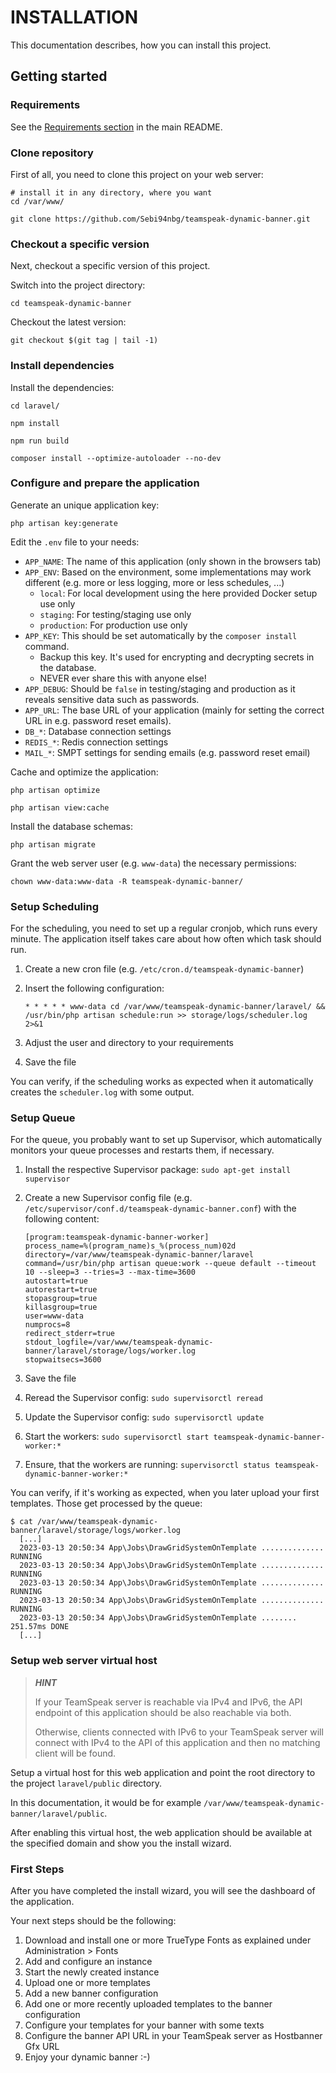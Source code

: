 # INSTALLATION

This documentation describes, how you can install this project.


## Getting started

### Requirements

See the [Requirements section](/README.md#requirements) in the main README.


### Clone repository

First of all, you need to clone this project on your web server:

```shell
# install it in any directory, where you want
cd /var/www/
```

```shell
git clone https://github.com/Sebi94nbg/teamspeak-dynamic-banner.git
```


### Checkout a specific version

Next, checkout a specific version of this project.

Switch into the project directory:

```shell
cd teamspeak-dynamic-banner
```

Checkout the latest version:

```shell
git checkout $(git tag | tail -1)
```


### Install dependencies

Install the dependencies:

```shell
cd laravel/
```

```shell
npm install
```

```shell
npm run build
```

```shell
composer install --optimize-autoloader --no-dev
```


### Configure and prepare the application

Generate an unique application key:

```shell
php artisan key:generate
```

Edit the `.env` file to your needs:

* `APP_NAME`: The name of this application (only shown in the browsers tab)
* `APP_ENV`: Based on the environment, some implementations may work different (e.g. more or less logging, more or less schedules, ...)
    * `local`: For local development using the here provided Docker setup use only
    * `staging`: For testing/staging use only
    * `production`: For production use only
* `APP_KEY`: This should be set automatically by the `composer install` command.
    * Backup this key. It's used for encrypting and decrypting secrets in the database.
    * NEVER ever share this with anyone else!
* `APP_DEBUG`: Should be `false` in testing/staging and production as it reveals sensitive data such as passwords.
* `APP_URL`: The base URL of your application (mainly for setting the correct URL in e.g. password reset emails).
* `DB_*`: Database connection settings
* `REDIS_*`: Redis connection settings
* `MAIL_*`: SMPT settings for sending emails (e.g. password reset email)

Cache and optimize the application:

```shell
php artisan optimize
```

```shell
php artisan view:cache
```

Install the database schemas:

```shell
php artisan migrate
```

Grant the web server user (e.g. `www-data`) the necessary permissions:

```shell
chown www-data:www-data -R teamspeak-dynamic-banner/
```


### Setup Scheduling

For the scheduling, you need to set up a regular cronjob, which runs every minute. The application itself takes care about how often which task should run.

1. Create a new cron file (e.g. `/etc/cron.d/teamspeak-dynamic-banner`)
2. Insert the following configuration:

    ```shell
    * * * * * www-data cd /var/www/teamspeak-dynamic-banner/laravel/ && /usr/bin/php artisan schedule:run >> storage/logs/scheduler.log 2>&1
    ```

3. Adjust the user and directory to your requirements
4. Save the file

You can verify, if the scheduling works as expected when it automatically creates the `scheduler.log` with some output.


### Setup Queue

For the queue, you probably want to set up Supervisor, which automatically monitors your queue processes and restarts them, if necessary.

1. Install the respective Supervisor package: `sudo apt-get install supervisor`
2. Create a new Supervisor config file (e.g. `/etc/supervisor/conf.d/teamspeak-dynamic-banner.conf`) with the following content:

    ```shell
    [program:teamspeak-dynamic-banner-worker]
    process_name=%(program_name)s_%(process_num)02d
    directory=/var/www/teamspeak-dynamic-banner/laravel
    command=/usr/bin/php artisan queue:work --queue default --timeout 10 --sleep=3 --tries=3 --max-time=3600
    autostart=true
    autorestart=true
    stopasgroup=true
    killasgroup=true
    user=www-data
    numprocs=8
    redirect_stderr=true
    stdout_logfile=/var/www/teamspeak-dynamic-banner/laravel/storage/logs/worker.log
    stopwaitsecs=3600
    ```

3. Save the file
4. Reread the Supervisor config: `sudo supervisorctl reread`
5. Update the Supervisor config: `sudo supervisorctl update`
6. Start the workers: `sudo supervisorctl start teamspeak-dynamic-banner-worker:*`
7. Ensure, that the workers are running: `supervisorctl status teamspeak-dynamic-banner-worker:*`

You can verify, if it's working as expected, when you later upload your first templates. Those get processed by the queue:

```shell
$ cat /var/www/teamspeak-dynamic-banner/laravel/storage/logs/worker.log
  [...]
  2023-03-13 20:50:34 App\Jobs\DrawGridSystemOnTemplate .............. RUNNING
  2023-03-13 20:50:34 App\Jobs\DrawGridSystemOnTemplate .............. RUNNING
  2023-03-13 20:50:34 App\Jobs\DrawGridSystemOnTemplate .............. RUNNING
  2023-03-13 20:50:34 App\Jobs\DrawGridSystemOnTemplate .............. RUNNING
  2023-03-13 20:50:34 App\Jobs\DrawGridSystemOnTemplate ........ 251.57ms DONE
  [...]
```

### Setup web server virtual host

> **_HINT_**
>
> If your TeamSpeak server is reachable via IPv4 and IPv6, the API endpoint of this application should be also reachable via both.
>
> Otherwise, clients connected with IPv6 to your TeamSpeak server will connect with IPv4 to the API of this application and then no matching client will be found.

Setup a virtual host for this web application and point the root directory to the project `laravel/public` directory.

In this documentation, it would be for example `/var/www/teamspeak-dynamic-banner/laravel/public`.

After enabling this virtual host, the web application should be available at the specified domain and show you the install wizard.


### First Steps

After you have completed the install wizard, you will see the dashboard of the application.

Your next steps should be the following:

1. Download and install one or more TrueType Fonts as explained under Administration > Fonts
2. Add and configure an instance
3. Start the newly created instance
4. Upload one or more templates
5. Add a new banner configuration
6. Add one or more recently uploaded templates to the banner configuration
7. Configure your templates for your banner with some texts
8. Configure the banner API URL in your TeamSpeak server as Hostbanner Gfx URL
9. Enjoy your dynamic banner :-)
